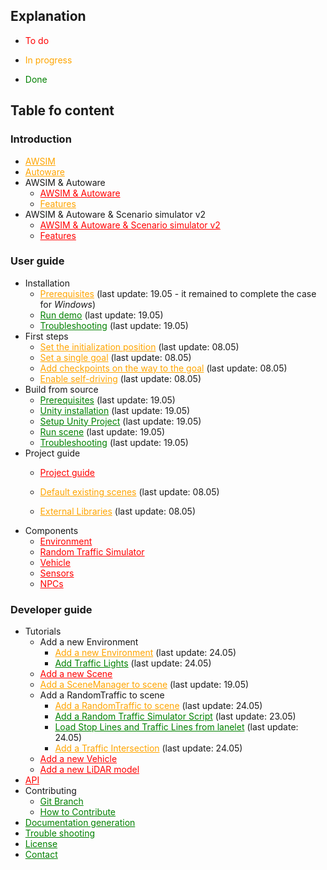 ## Explanation
- <p style="color:red;">To do</p>
- <p style="color:orange;">In progress</p>
- <p style="color:green;">Done</p>

## Table fo content

### Introduction
- <a href="../Introduction/AWSIM/" style="color:orange;">AWSIM</a>
- <a href="../Introduction/Autoware/" style="color:orange;">Autoware</a>
- AWSIM & Autoware
    - <a href="../Introduction/AWSIMAutoware/" style="color:red;">AWSIM & Autoware</a>
    - <a href="../Introduction/AWSIMAutoware/Features/" style="color:orange;">Features</a>
- AWSIM & Autoware & Scenario simulator v2
    - <a href="../Introduction/AWSIMAutowareScenarioSimulatorV2/" style="color:red;">AWSIM & Autoware & Scenario simulator v2</a>
    - <a href="../Introduction/AWSIMAutowareScenarioSimulatorV2/Features/" style="color:red;">Features</a>

### User guide
- Installation
    - <a href="../UserGuide/Installation/Prerequisites/" style="color:orange;">Prerequisites</a> (last update: 19.05 - it remained to complete the case for *Windows*) <!--D-->
    - <a href="../UserGuide/Installation/RunDemo/" style="color:green;">Run demo</a> (last update: 19.05) <!--D-->
    - <a href="../DeveloperGuide/TroubleShooting/" style="color:green;">Troubleshooting</a> (last update: 19.05) <!--D-->
- First steps
    - <a href="../UserGuide/FirstSteps/SetTheInitializationPosition/" style="color:orange;">Set the initialization position</a> (last update: 08.05) 
    - <a href="../UserGuide/FirstSteps/SetASingleGoal/" style="color:orange;">Set a single goal</a>  (last update: 08.05) 
    - <a href="../UserGuide/FirstSteps/AddCheckpointsOnTheWayToTheGoal/" style="color:orange;">Add checkpoints on the way to the goal</a>  (last update: 08.05) 
    - <a href="../UserGuide/FirstSteps/EnableSelf-driving/" style="color:orange;">Enable self-driving</a>  (last update: 08.05) 
- Build from source
    - <a href="../UserGuide/BuildFromSource/Prerequisites/" style="color:green;">Prerequisites</a> (last update: 19.05) <!--D-->
    - <a href="../UserGuide/BuildFromSource/UnityInstallation/" style="color:green;">Unity installation</a> (last update: 19.05) <!--D-->
    - <a href="../UserGuide/BuildFromSource/SetupUnityProject/" style="color:green;">Setup Unity Project</a> (last update: 19.05) <!--D-->
    - <a href="../UserGuide/BuildFromSource/RunScene/" style="color:green;">Run scene</a> (last update: 19.05) <!--D-->
    - <a href="../DeveloperGuide/TroubleShooting/" style="color:green;">Troubleshooting</a> (last update: 19.05) <!--D-->
- Project guide
    - <a href="../UserGuide/ProjectGuide/" style="color:red;">Project guide</a>
    - <a href="../UserGuide/ProjectGuide/DefaultExistingScenes/" style="color:orange;">Default existing scenes</a> (last update: 08.05) 

    - <a href="../UserGuide/ProjectGuide/ExternalLibraries/" style="color:orange;">External Libraries</a> (last update: 08.05) 
- Components
    - <a href="../UserGuide/ProjectGuide/Components/Environment/" style="color:red;">Environment</a>
    - <a href="../UserGuide/ProjectGuide/Components/RandomTrafficSimulator/" style="color:red;">Random Traffic Simulator</a>
    - <a href="../UserGuide/ProjectGuide/Components/Vehicle/" style="color:red;">Vehicle</a>
    - <a href="../UserGuide/ProjectGuide/Components/Sensors/" style="color:red;">Sensors</a>
    - <a href="../UserGuide/ProjectGuide/Components/NPCs/" style="color:red;">NPCs</a>

### Developer guide
- Tutorials
    - Add a new Environment
        - <a href="../DeveloperGuide/Tutorials/AddANewEnvironment/" style="color:orange;">Add a new Environment</a> (last update: 24.05) <!--M-->
        - <a href="../DeveloperGuide/Tutorials/AddANewEnvironment/AddTrafficLights/" style="color:green;">Add Traffic Lights</a> (last update: 24.05) <!--M-->
    - <a href="../DeveloperGuide/Tutorials/AddANewScene/" style="color:red;">Add a new Scene</a> 
    - <a href="../DeveloperGuide/Tutorials/AddANewScene/AddASceneManager/" style="color:orange;">Add a SceneManager to scene</a> (last update: 19.05) <!--M-->
    - Add a RandomTraffic to scene
        - <a href="../DeveloperGuide/Tutorials/AddARandomTraffic/" style="color:orange;">Add a RandomTraffic to scene</a> (last update: 24.05) <!--M-->
        - <a href="../DeveloperGuide/Tutorials/AddARandomTraffic/AddARandomTrafficSimulatorScript/" style="color:green;">Add a Random Traffic Simulator Script</a> (last update: 23.05) <!--M-->
        - <a href="../DeveloperGuide/Tutorials/AddARandomTraffic/LoadItemsFromLanelet/" style="color:green;">Load Stop Lines and Traffic Lines from lanelet</a> (last update: 24.05) <!--M-->
        - <a href="../DeveloperGuide/Tutorials/AddARandomTraffic/AddATrafficIntersection/" style="color:orange;">Add a Traffic Intersection</a> (last update: 24.05) <!--M-->
    - <a href="../DeveloperGuide/Tutorials/AddANewVehicle/" style="color:red;">Add a new Vehicle</a>
    - <a href="../DeveloperGuide/Tutorials/AddANewLiDARModel/" style="color:red;">Add a new LiDAR model</a>
- <a href="../DeveloperGuide/API/" style="color:red;">API</a>
- Contributing
    - <a href="../DeveloperGuide/Contributing/GitBranch/" style="color:green;">Git Branch</a>
    - <a href="../DeveloperGuide/Contributing/HowToContribute/" style="color:green;">How to Contribute</a>
- <a href="../DeveloperGuide/DocumentationGeneration/" style="color:green;">Documentation generation</a>
- <a href="../DeveloperGuide/TroubleShooting/" style="color:green;">Trouble shooting</a>
- <a href="../License/" style="color:green;">License</a>
- <a href="../Contact/" style="color:green;">Contact</a>
